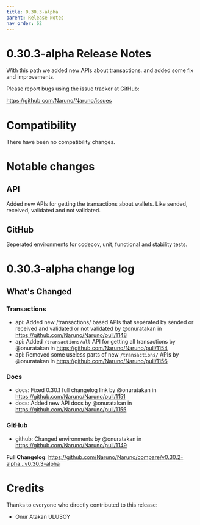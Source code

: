 ```yaml
---
title: 0.30.3-alpha
parent: Release Notes
nav_order: 62
---
```


# 0.30.3-alpha Release Notes

With this path we added new APIs about transactions. and added some fix and improvements.

Please report bugs using the issue tracker at GitHub:

<https://github.com/Naruno/Naruno/issues>

# Compatibility

There have been no compatibility changes.

# Notable changes

## API
Added new APIs for getting the transactions about wallets. Like sended, received, validated and not validated.

## GitHub
Seperated environments for codecov, unit, functional and stability tests.

# 0.30.3-alpha change log

<!-- Release notes generated using configuration in .github/release.yml at master -->

## What's Changed
### Transactions
* api: Added new /transactions/ based APIs that seperated by sended or received and validated or not validated by @onuratakan in https://github.com/Naruno/Naruno/pull/1148
* api: Added `/transactions/all` API for getting all transactions by @onuratakan in https://github.com/Naruno/Naruno/pull/1154
* api: Removed some useless parts of new `/transactions/` APIs by @onuratakan in https://github.com/Naruno/Naruno/pull/1156
### Docs
* docs: Fixed 0.30.1 full changelog link by @onuratakan in https://github.com/Naruno/Naruno/pull/1151
* docs: Added new API docs by @onuratakan in https://github.com/Naruno/Naruno/pull/1155
### GitHub
* github: Changed environments by @onuratakan in https://github.com/Naruno/Naruno/pull/1149


**Full Changelog**: https://github.com/Naruno/Naruno/compare/v0.30.2-alpha...v0.30.3-alpha

# Credits

Thanks to everyone who directly contributed to this release:

- Onur Atakan ULUSOY
